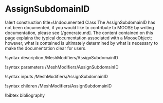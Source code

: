 <!-- MOOSE Documentation Stub: Remove this when content is added. -->

# AssignSubdomainID

!alert construction title=Undocumented Class
The AssignSubdomainID has not been documented, if you would like to contribute to MOOSE by
writing documentation, please see [/generate.md]. The content contained on this page explains
the typical documentation associated with a MooseObject; however, what is contained is ultimately
determined by what is necessary to make the documentation clear for users.

!syntax description /MeshModifiers/AssignSubdomainID

!syntax parameters /MeshModifiers/AssignSubdomainID

!syntax inputs /MeshModifiers/AssignSubdomainID

!syntax children /MeshModifiers/AssignSubdomainID

!bibtex bibliography
